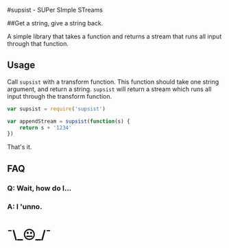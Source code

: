 #supsist - SUPer SImple STreams

##Get a string, give a string back.

A simple library that takes a function and returns a stream that runs all input through that function.

## Usage

Call `supsist` with a transform function. This function should take one string argument, and return a string. `supsist` will return a stream which runs all input through the transform function.

```javascript
var supsist = require('supsist')

var appendStream = supsist(function(s) {
	return s + '1234'
})
```

That's it.

  
  
## FAQ

### Q: Wait, how do I...
### A: I 'unno.  

# ¯\\\_😐_/¯
